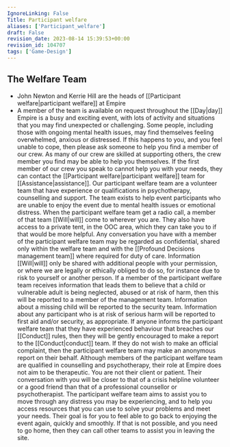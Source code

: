 ```yaml
---
IgnoreLinking: False
Title: Participant welfare
aliases: ['Participant_welfare']
draft: False
revision_date: 2023-08-14 15:39:53+00:00
revision_id: 104707
tags: ['Game-Design']
---
```


## The Welfare Team
* John Newton and Kerrie Hill are the heads of [[Participant welfare|participant welfare]] at Empire
* A member of the team is available on request throughout the [[Day|day]]
Empire is a busy and exciting event, with lots of activity and situations that you may find unexpected or challenging. Some people, including those with ongoing mental health issues, may find themselves feeling overwhelmed, anxious or distressed.
If this happens to you, and you feel unable to cope, then please ask someone to help you find a member of our crew. As many of our crew are skilled at supporting others, the crew member you find may be able to help you themselves. If the first member of our crew you speak to cannot help you with your needs, they can contact the [[Participant welfare|participant welfare]] team for [[Assistance|assistance]].
Our participant welfare team are a volunteer team that have experience or qualifications in psychotherapy, counselling and support. The team exists to help event participants who are unable to enjoy the event due to mental health issues or emotional distress.
When the participant welfare team get a radio call, a member of that team [[Will|will]] come to wherever you are. They also have access to a private tent, in the OOC area, which they can take you to if that would be more helpful. Any conversation you have with a member of the participant welfare team may be regarded as confidential, shared only within the welfare team and with the [[Profound Decisions management team]] where required for duty of care. Information [[Will|will]] only be shared with additional people with your permission, or where we are legally or ethically obliged to do so, for instance due to risk to yourself or another person.
If a member of the participant welfare team receives information that leads them to believe that a child or vulnerable adult is being neglected, abused or at risk of harm, then this will be reported to a member of the management team. Information about a missing child will be reported to the security team. Information about any participant who is at risk of serious harm will be reported to first aid and/or security, as appropriate. If anyone informs the participant welfare team that they have experienced behaviour that breaches our [[Conduct]] rules, then they will be gently encouraged to make a report to the [[Conduct|conduct]] team. If they do not wish to make an official complaint, then the participant welfare team may make an anonymous report on their behalf.
Although members of the participant welfare team are qualified in counselling and psychotherapy, their role at Empire does not aim to be therapeutic. You are not their client or patient. Their conversation with you will be closer to that of a crisis helpline volunteer or a good friend than that of a professional counsellor or psychotherapist.
The participant welfare team aims to assist you to move through any distress you may be experiencing, and to help you access resources that you can use to solve your problems and meet your needs. Their goal is for you to feel able to go back to enjoying the event again, quickly and smoothly. If that is not possible, and you need to go home, then they can call other teams to assist you in leaving the site.